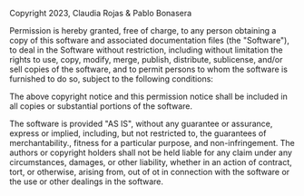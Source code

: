 Copyright 2023, Claudia Rojas & Pablo Bonasera

Permission is hereby granted, free of charge, to any person obtaining a copy of this software and associated documentation files (the "Software"), to deal in the Software without restriction, including without limitation the rights to use, copy, modify, merge, publish, distribute, sublicense, and/or sell copies of the software, and to permit persons to whom the software is furnished to do so, subject to the following conditions:

The above copyright notice and this permission notice shall be included in all copies or substantial portions of the software.

The software is provided "AS IS", without any guarantee or assurance, express or implied, including, but not restricted to, the guarantees of merchantability., fitness for a particular purpose, and non-infringement. The authors or copyright holders shall not be held liable for any claim under any circumstances, damages, or other liability, whether in an action of contract, tort, or otherwise, arising from, out of ot in connection with the software or the use or other dealings in the software.
